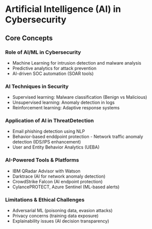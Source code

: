 # Artificial Intelligence (AI) in Cybersecurity
## Core Concepts

### Role of AI/ML in Cybersecurity
- Machine Learning for intrusion detection and malware analysis
- Predictive analytics for attack prevention
- AI-driven SOC automation (SOAR tools)

### ΑΙ Techniques in Security
- Supervised learning: Malware classification (Benign vs Malicious)
- Unsupervised learning: Anomaly detection in logs
- Reinforcement learning: Adaptive response systems

### Application of AI in ThreatDetection
- Email phishing detection using NLP
- Behavior-based enddpoint protection  - Network traffic anomaly detection (IDS/IPS enhancement)
- User and Entity Behavior Analytics (UEBA)

### AI-Powered Tools & Platforms

- IBM QRadar Advisor with Watson
- Darktrace (AI for network anomaly detection)
- CrowdStrike Falcon (AI endpoint protection)
- CylancePROTECT, Azure Sentinel (ML-based alerts)

### Limitations & Ethical Challenges

- Adversarial ML (poisoning data, evasion attacks)
- Privacy concerns (training data exposure)
- Explainability issues (AI decision transparency)



